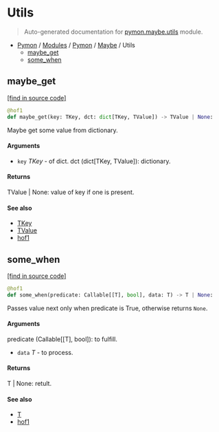 # Utils

> Auto-generated documentation for [pymon.maybe.utils](https://github.com/katunilya/pymon/blob/main/pymon/maybe/utils.py) module.

- [Pymon](../../README.md#-pymon) / [Modules](../../MODULES.md#pymon-modules) / [Pymon](../index.md#pymon) / [Maybe](index.md#maybe) / Utils
    - [maybe_get](#maybe_get)
    - [some_when](#some_when)

## maybe_get

[[find in source code]](https://github.com/katunilya/pymon/blob/main/pymon/maybe/utils.py#L9)

```python
@hof1
def maybe_get(key: TKey, dct: dict[TKey, TValue]) -> TValue | None:
```

Maybe get some value from dictionary.

#### Arguments

- `key` *TKey* - of dict.
dct (dict[TKey, TValue]): dictionary.

#### Returns

TValue | None: value of key if one is present.

#### See also

- [TKey](#tkey)
- [TValue](#tvalue)
- [hof1](../core.md#hof1)

## some_when

[[find in source code]](https://github.com/katunilya/pymon/blob/main/pymon/maybe/utils.py#L26)

```python
@hof1
def some_when(predicate: Callable[[T], bool], data: T) -> T | None:
```

Passes value next only when predicate is True, otherwise returns `None`.

#### Arguments

predicate (Callable[[T], bool]): to fulfill.
- `data` *T* - to process.

#### Returns

T | None: retult.

#### See also

- [T](#t)
- [hof1](../core.md#hof1)
